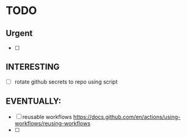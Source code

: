 
# TODO 
## Urgent
- [ ] 
## INTERESTING
- [ ] rotate github secrets to repo using script  
## EVENTUALLY:
- [ ]  reusable workflows
        https://docs.github.com/en/actions/using-workflows/reusing-workflows
- [ ] 
